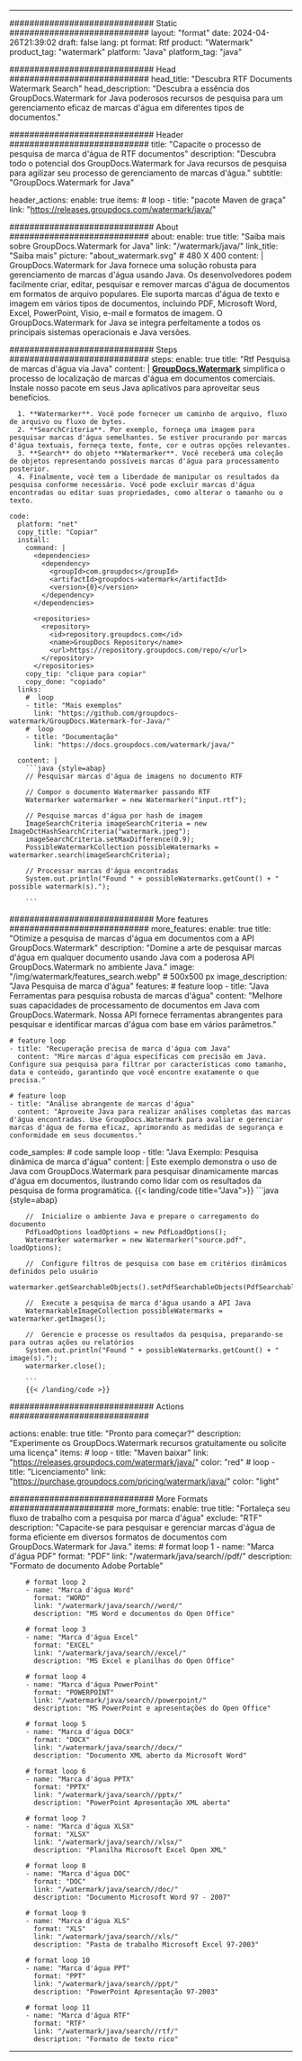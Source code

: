 
---
############################# Static ############################
layout: "format"
date:  2024-04-26T21:39:02
draft: false
lang: pt
format: Rtf
product: "Watermark"
product_tag: "watermark"
platform: "Java"
platform_tag: "java"

############################# Head ############################
head_title: "Descubra RTF Documents Watermark Search"
head_description: "Descubra a essência dos GroupDocs.Watermark for Java poderosos recursos de pesquisa para um gerenciamento eficaz de marcas d'água em diferentes tipos de documentos."

############################# Header ############################
title: "Capacite o processo de pesquisa de marca d'água de RTF documentos" 
description: "Descubra todo o potencial dos GroupDocs.Watermark for Java recursos de pesquisa para agilizar seu processo de gerenciamento de marcas d'água."
subtitle: "GroupDocs.Watermark for Java" 

header_actions:
  enable: true
  items:
    #  loop
    - title: "pacote Maven de graça"
      link: "https://releases.groupdocs.com/watermark/java/"
      
############################# About ############################
about:
    enable: true
    title: "Saiba mais sobre GroupDocs.Watermark for Java"
    link: "/watermark/java/"
    link_title: "Saiba mais"
    picture: "about_watermark.svg" # 480 X 400
    content: |
       GroupDocs.Watermark for Java fornece uma solução robusta para gerenciamento de marcas d'água usando Java. Os desenvolvedores podem facilmente criar, editar, pesquisar e remover marcas d'água de documentos em formatos de arquivo populares. Ele suporta marcas d'água de texto e imagem em vários tipos de documentos, incluindo PDF, Microsoft Word, Excel, PowerPoint, Visio, e-mail e formatos de imagem. O GroupDocs.Watermark for Java se integra perfeitamente a todos os principais sistemas operacionais e Java versões.

############################# Steps ############################
steps:
    enable: true
    title: "Rtf Pesquisa de marcas d'água via Java"
    content: |
      **[GroupDocs.Watermark](https://products.groupdocs.com/watermark/java/)** simplifica o processo de localização de marcas d'água em documentos comerciais. Instale nosso pacote em seus Java aplicativos para aproveitar seus benefícios.
      
      1. **Watermarker**. Você pode fornecer um caminho de arquivo, fluxo de arquivo ou fluxo de bytes.
      2. **SearchCriteria**. Por exemplo, forneça uma imagem para pesquisar marcas d'água semelhantes. Se estiver procurando por marcas d'água textuais, forneça texto, fonte, cor e outras opções relevantes.
      3. **Search** do objeto **Watermarker**. Você receberá uma coleção de objetos representando possíveis marcas d'água para processamento posterior.
      4. Finalmente, você tem a liberdade de manipular os resultados da pesquisa conforme necessário. Você pode excluir marcas d'água encontradas ou editar suas propriedades, como alterar o tamanho ou o texto.
   
    code:
      platform: "net"
      copy_title: "Copiar"
      install:
        command: |
          <dependencies>
            <dependency>
              <groupId>com.groupdocs</groupId>
              <artifactId>groupdocs-watermark</artifactId>
              <version>{0}</version>
            </dependency>
          </dependencies>

          <repositories>
            <repository>
              <id>repository.groupdocs.com</id>
              <name>GroupDocs Repository</name>
              <url>https://repository.groupdocs.com/repo/</url>
            </repository>
          </repositories>
        copy_tip: "clique para copiar"
        copy_done: "copiado"
      links:
        #  loop
        - title: "Mais exemplos"
          link: "https://github.com/groupdocs-watermark/GroupDocs.Watermark-for-Java/"
        #  loop
        - title: "Documentação"
          link: "https://docs.groupdocs.com/watermark/java/"
          
      content: |
        ```java {style=abap}
        // Pesquisar marcas d'água de imagens no documento RTF

        // Compor o documento Watermarker passando RTF
        Watermarker watermarker = new Watermarker("input.rtf");
        
        // Pesquise marcas d'água por hash de imagem
        ImageSearchCriteria imageSearchCriteria = new ImageDctHashSearchCriteria("watermark.jpeg");
        imageSearchCriteria.setMaxDifference(0.9);
        PossibleWatermarkCollection possibleWatermarks = watermarker.search(imageSearchCriteria);

        // Processar marcas d'água encontradas
        System.out.println("Found " + possibleWatermarks.getCount() + " possible watermark(s).");
        
        ```          
        
############################# More features ############################
more_features:
  enable: true
  title: "Otimize a pesquisa de marcas d'água em documentos com a API GroupDocs.Watermark"
  description: "Domine a arte de pesquisar marcas d'água em qualquer documento usando Java com a poderosa API GroupDocs.Watermark no ambiente Java."
  image: "/img/watermark/features_search.webp" # 500x500 px
  image_description: "Java Pesquisa de marca d'água"
  features:
    # feature loop
    - title: "Java Ferramentas para pesquisa robusta de marcas d'água"
      content: "Melhore suas capacidades de processamento de documentos em Java com GroupDocs.Watermark. Nossa API fornece ferramentas abrangentes para pesquisar e identificar marcas d'água com base em vários parâmetros."

    # feature loop
    - title: "Recuperação precisa de marca d'água com Java"
      content: "Mire marcas d'água específicas com precisão em Java. Configure sua pesquisa para filtrar por características como tamanho, data e conteúdo, garantindo que você encontre exatamente o que precisa."

    # feature loop
    - title: "Análise abrangente de marcas d'água"
      content: "Aproveite Java para realizar análises completas das marcas d'água encontradas. Use GroupDocs.Watermark para avaliar e gerenciar marcas d'água de forma eficaz, aprimorando as medidas de segurança e conformidade em seus documentos."
      
  code_samples:
    # code sample loop
    - title: "Java Exemplo: Pesquisa dinâmica de marca d'água"
      content: |
        Este exemplo demonstra o uso de Java com GroupDocs.Watermark para pesquisar dinamicamente marcas d'água em documentos, ilustrando como lidar com os resultados da pesquisa de forma programática.
        {{< landing/code title="Java">}}
        ```java {style=abap}
        
        //  Inicialize o ambiente Java e prepare o carregamento do documento
        PdfLoadOptions loadOptions = new PdfLoadOptions();
        Watermarker watermarker = new Watermarker("source.pdf", loadOptions);

        //  Configure filtros de pesquisa com base em critérios dinâmicos definidos pelo usuário
        watermarker.getSearchableObjects().setPdfSearchableObjects(PdfSearchableObjects.AttachedImages);

        //  Execute a pesquisa de marca d'água usando a API Java
        WatermarkableImageCollection possibleWatermarks = watermarker.getImages();

        //  Gerencie e processe os resultados da pesquisa, preparando-se para outras ações ou relatórios
        System.out.println("Found " + possibleWatermarks.getCount() + " image(s).");
        watermarker.close();

        ```
        {{< /landing/code >}}


############################# Actions ############################

actions:
  enable: true
  title: "Pronto para começar?"
  description: "Experimente os GroupDocs.Watermark recursos gratuitamente ou solicite uma licença"
  items:
    #  loop
    - title: "Maven baixar"
      link: "https://releases.groupdocs.com/watermark/java/"
      color: "red"
        #  loop
    - title: "Licenciamento"
      link: "https://purchase.groupdocs.com/pricing/watermark/java/"
      color: "light"


############################# More Formats #####################
more_formats:
    enable: true
    title: "Fortaleça seu fluxo de trabalho com a pesquisa por marca d'água"
    exclude: "RTF"
    description: "Capacite-se para pesquisar e gerenciar marcas d'água de forma eficiente em diversos formatos de documentos com GroupDocs.Watermark for Java."
    items: 
        # format loop 1
        - name: "Marca d'água PDF"
          format: "PDF"
          link: "/watermark/java/search//pdf/"
          description: "Formato de documento Adobe Portable"

        # format loop 2
        - name: "Marca d'água Word"
          format: "WORD"
          link: "/watermark/java/search//word/"
          description: "MS Word e documentos do Open Office"
          
        # format loop 3
        - name: "Marca d'água Excel"
          format: "EXCEL"
          link: "/watermark/java/search//excel/"
          description: "MS Excel e planilhas do Open Office"

        # format loop 4
        - name: "Marca d'água PowerPoint"
          format: "POWERPOINT"
          link: "/watermark/java/search//powerpoint/"
          description: "MS PowerPoint e apresentações do Open Office"

        # format loop 5
        - name: "Marca d'água DOCX"
          format: "DOCX"
          link: "/watermark/java/search//docx/"
          description: "Documento XML aberto da Microsoft Word"
          
        # format loop 6
        - name: "Marca d'água PPTX"
          format: "PPTX"
          link: "/watermark/java/search//pptx/"
          description: "PowerPoint Apresentação XML aberta"
          
        # format loop 7
        - name: "Marca d'água XLSX"
          format: "XLSX"
          link: "/watermark/java/search//xlsx/"
          description: "Planilha Microsoft Excel Open XML"

        # format loop 8
        - name: "Marca d'água DOC"
          format: "DOC"
          link: "/watermark/java/search//doc/"
          description: "Documento Microsoft Word 97 - 2007"

        # format loop 9
        - name: "Marca d'água XLS"
          format: "XLS"
          link: "/watermark/java/search//xls/"
          description: "Pasta de trabalho Microsoft Excel 97-2003"

        # format loop 10
        - name: "Marca d'água PPT"
          format: "PPT"
          link: "/watermark/java/search//ppt/"
          description: "PowerPoint Apresentação 97-2003"

        # format loop 11
        - name: "Marca d'água RTF"
          format: "RTF"
          link: "/watermark/java/search//rtf/"
          description: "Formato de texto rico"

---
